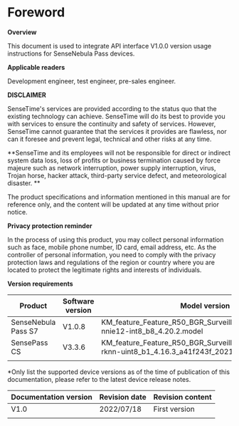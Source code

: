 # Foreword

**Overview**

This document is used to integrate API interface V1.0.0 version usage instructions for SenseNebula Pass devices.

**Applicable readers**

Development engineer, test engineer, pre-sales engineer.

**DISCLAIMER**

SenseTime's services are provided according to the status quo that the existing technology can achieve. SenseTime will do its best to provide you with services to ensure the continuity and safety of services. However, SenseTime cannot guarantee that the services it provides are flawless, nor can it foresee and prevent legal, technical and other risks at any time.

**SenseTime and its employees will not be responsible for direct or indirect system data loss, loss of profits or business termination caused by force majeure such as network interruption, power supply interruption, virus, Trojan horse, hacker attack, third-party service defect, and meteorological disaster. **

The product specifications and information mentioned in this manual are for reference only, and the content will be updated at any time without prior notice.

**Privacy protection reminder**

In the process of using this product, you may collect personal information such as face, mobile phone number, ID card, email address, etc. As the controller of personal information, you need to comply with the privacy protection laws and regulations of the region or country where you are located to protect the legitimate rights and interests of individuals.

**Version requirements**

| **Product**         | Software version | **Model version**                                            |
| ------------------- | ---------------- | ------------------------------------------------------------ |
| SenseNebula Pass S7 | V1.0.8           | KM_feature_Feature_R50_BGR_Surveillance_nnie_nart_hisvp-nnie12-int8_b8_4.20.2.model |
| SensePass CS        | V3.3.6           | KM_feature_Feature_R50_BGR_Surveillance_rv0522_nart_rv-rknn-uint8_b1_4.16.3_a41f243f_20210607.model |
|                     |                  |                                                              |

*Only list the supported device versions as of the time of publication of this documentation, please refer to the latest device release notes.

| **Documentation version** | **Revision date** | **Revision content** |
| ------------------------- | ----------------- | -------------------- |
| V1.0                      | 2022/07/18        | First version        |
|                           |                   |                      |

